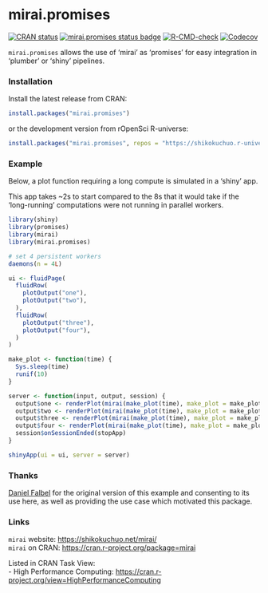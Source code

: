 
<!-- README.md is generated from README.Rmd. Please edit that file -->

# mirai.promises

<!-- badges: start -->

[![CRAN
status](https://www.r-pkg.org/badges/version/mirai.promises?color=112d4e)](https://CRAN.R-project.org/package=mirai.promises)
[![mirai.promises status
badge](https://shikokuchuo.r-universe.dev/badges/mirai.promises?color=24a60e)](https://shikokuchuo.r-universe.dev)
[![R-CMD-check](https://github.com/shikokuchuo/mirai.promises/actions/workflows/R-CMD-check.yaml/badge.svg)](https://github.com/shikokuchuo/mirai.promises/actions/workflows/R-CMD-check.yaml)
[![Codecov](https://codecov.io/gh/shikokuchuo/mirai.promises/branch/main/graph/badge.svg)](https://app.codecov.io/gh/shikokuchuo/mirai.promises)
<!-- badges: end -->

`mirai.promises` allows the use of ‘mirai’ as ‘promises’ for easy
integration in ‘plumber’ or ‘shiny’ pipelines.

### Installation

Install the latest release from CRAN:

``` r
install.packages("mirai.promises")
```

or the development version from rOpenSci R-universe:

``` r
install.packages("mirai.promises", repos = "https://shikokuchuo.r-universe.dev")
```

### Example

Below, a plot function requiring a long compute is simulated in a
‘shiny’ app.

This app takes \~2s to start compared to the 8s that it would take if
the ‘long-running’ computations were not running in parallel workers.

``` r
library(shiny)
library(promises)
library(mirai)
library(mirai.promises)

# set 4 persistent workers
daemons(n = 4L)

ui <- fluidPage(
  fluidRow(
    plotOutput("one"),
    plotOutput("two"),
  ),
  fluidRow(
    plotOutput("three"),
    plotOutput("four"),
  )
)

make_plot <- function(time) {
  Sys.sleep(time)
  runif(10)
}

server <- function(input, output, session) {
  output$one <- renderPlot(mirai(make_plot(time), make_plot = make_plot, time = 2) %...>% plot())
  output$two <- renderPlot(mirai(make_plot(time), make_plot = make_plot, time = 2) %...>% plot())
  output$three <- renderPlot(mirai(make_plot(time), make_plot = make_plot, time = 2) %...>% plot())
  output$four <- renderPlot(mirai(make_plot(time), make_plot = make_plot, time = 2) %...>% plot())
  session$onSessionEnded(stopApp)
}

shinyApp(ui = ui, server = server)
```

### Thanks

[Daniel Falbel](https://github.com/dfalbel/) for the original version of
this example and consenting to its use here, as well as providing the
use case which motivated this package.

### Links

`mirai` website: <https://shikokuchuo.net/mirai/><br /> `mirai` on CRAN:
<https://cran.r-project.org/package=mirai>

Listed in CRAN Task View: <br /> - High Performance Computing:
<https://cran.r-project.org/view=HighPerformanceComputing>
